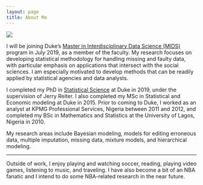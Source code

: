 ```yaml
---
layout: page
title: About Me
---
```

![](https://akandelanre.github.io/img/profile-pic.jpg)

I will be joining Duke’s [Master in Interdisciplinary Data Science (MIDS)](https://datascience.duke.edu) program in July 2019, as a member of the faculty.
My research focuses on developing statistical methodology for handling missing and faulty data, with particular emphasis on applications that intersect with the social sciences. I am especially motivated to develop methods that can be readily applied by statistical agencies and data analysts.

I completed my PhD in [Statistical Science](https://stat.duke.edu) at Duke in 2019, under the supervision of Jerry Reiter. I also completed my MSc in Statistical and Economic modeling at Duke in 2015. Prior to coming to Duke, I worked as an analyst at KPMG Professional Services, Nigeria between 2011 and 2012, and completed my BSc in Mathematics and Statistics at the University of Lagos, Nigeria in 2010.

My research areas include Bayesian modeling, models for editing erroneous data, multiple imputation, missing data, mixture models, and hierarchical modeling.

-------------------------

Outside of work, I enjoy playing and watching soccer, reading, playing video games, listening to music, and traveling. I have also become a bit of an NBA fanatic and I intend to do some NBA-related research in the near future.

